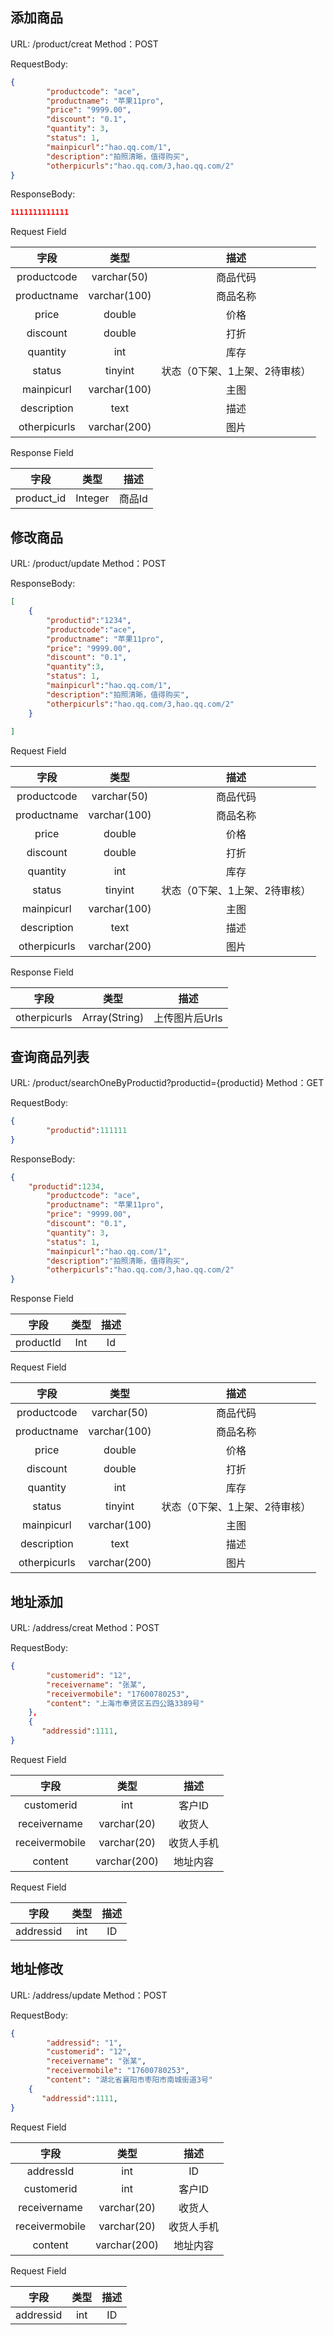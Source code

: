## 添加商品

URL: /product/creat
Method：POST 

RequestBody:  
```json
{
        "productcode": "ace",
        "productname": "苹果11pro",
        "price": "9999.00",
        "discount": "0.1",
        "quantity": 3,
        "status": 1,
        "mainpicurl":"hao.qq.com/1",
        "description":"拍照清晰，值得购买",
        "otherpicurls":"hao.qq.com/3,hao.qq.com/2"
}

```

ResponseBody:  
```json
1111111111111

```

Request Field  

| 字段     |     类型 |   描述   |
| :--------------: | :--------:| :------: |
| productcode   | varchar(50)   | 商品代码    |
| productname   | varchar(100)  | 商品名称    |
| price   | double  | 价格  |
| discount   | double  | 打折  |
| quantity   | int  | 库存  |
| status   | tinyint  |  状态（0下架、1上架、2待审核） |
| mainpicurl   | varchar(100)  | 主图  |
| description  | text  | 描述  |
| otherpicurls   | varchar(200)  | 图片  |

Response Field  

| 字段     |     类型 |   描述   |
| :--------------: | :--------:| :------: |
|  product_id  | Integer   | 商品Id    |


##  修改商品

URL: /product/update
Method：POST

ResponseBody:  
```json
[
    {
        "productid":"1234",
        "productcode":"ace",
        "productname": "苹果11pro",
        "price": "9999.00",
        "discount": "0.1",
        "quantity":3,
        "status": 1,
        "mainpicurl":"hao.qq.com/1",
        "description":"拍照清晰，值得购买",
        "otherpicurls":"hao.qq.com/3,hao.qq.com/2"
    }
        
]

```

Request Field  

| 字段     |     类型 |   描述   |
| :--------------: | :--------:| :------: |
| productcode   | varchar(50)   | 商品代码    |
| productname   | varchar(100)  | 商品名称    |
| price   | double  | 价格  |
| discount   | double  | 打折  |
| quantity   | int  | 库存  |
| status   | tinyint  |  状态（0下架、1上架、2待审核） |
| mainpicurl   | varchar(100)  | 主图  |
| description  | text  | 描述  |
| otherpicurls   | varchar(200)  | 图片  |

Response Field  

| 字段     |     类型 |   描述   |
| :--------------: | :--------:| :------: |
|  otherpicurls  | Array(String)   | 上传图片后Urls    |

##  查询商品列表

URL: /product/searchOneByProductid?productid={productid}
Method：GET

RequestBody:  
```json
{
        "productid":111111
}

```

ResponseBody:  
```json
{
    "productid":1234,
        "productcode": "ace",
        "productname": "苹果11pro",
        "price": "9999.00",
        "discount": "0.1",
        "quantity": 3,
        "status": 1,
        "mainpicurl":"hao.qq.com/1",
        "description":"拍照清晰，值得购买",
        "otherpicurls":"hao.qq.com/3,hao.qq.com/2"
}

```
Response Field  

| 字段     |     类型 |   描述   |
| :--------------: | :--------:| :------: |
|  productId  | Int   | Id    |

Request Field  

| 字段     |     类型 |   描述   |
| :--------------: | :--------:| :------: |
| productcode   | varchar(50)   | 商品代码    |
| productname   | varchar(100)  | 商品名称    |
| price   | double  | 价格  |
| discount   | double  | 打折  |
| quantity   | int  | 库存  |
| status   | tinyint  |  状态（0下架、1上架、2待审核） |
| mainpicurl   | varchar(100)  | 主图  |
| description  | text  | 描述  |
| otherpicurls   | varchar(200)  | 图片  |

##  地址添加

URL: /address/creat
Method：POST

RequestBody:  
```json
{
        "customerid": "12",
        "receivername": "张某",
        "receivermobile": "17600780253",
        "content": "上海市奉贤区五四公路3389号"
    },
    {
       "addressid":1111,
}

```

Request Field

| 字段     |     类型 |   描述   |
| :--------------: | :--------:| :------: |
| customerid   | int   | 客户ID    |
| receivername   | varchar(20)  | 收货人    |
| receivermobile   | varchar(20)  | 收货人手机    |
| content   | varchar(200)   | 地址内容    |


Request Field

| 字段     |     类型 |   描述   |
| :--------------: | :--------:| :------: |
| addressid   | int  | ID    |


##  地址修改

URL: /address/update
Method：POST

RequestBody:  
```json
{
        "addressid": "1",
        "customerid": "12",
        "receivername": "张某",
        "receivermobile": "17600780253",
        "content": "湖北省襄阳市枣阳市南城街道3号"
    {
       "addressid":1111,
}

```

Request Field

| 字段     |     类型 |   描述   |
| :--------------: | :--------:| :------: |
| addressId   | int   | ID    |
| customerid   | int   | 客户ID    |
| receivername   | varchar(20)  | 收货人    |
| receivermobile   | varchar(20)  | 收货人手机    |
| content   | varchar(200)   | 地址内容    |


Request Field

| 字段     |     类型 |   描述   |
| :--------------: | :--------:| :------: |
| addressid   | int  | ID    |


